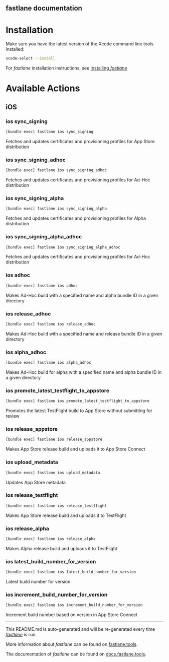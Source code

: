 fastlane documentation
----

# Installation

Make sure you have the latest version of the Xcode command line tools installed:

```sh
xcode-select --install
```

For _fastlane_ installation instructions, see [Installing _fastlane_](https://docs.fastlane.tools/#installing-fastlane)

# Available Actions

## iOS

### ios sync_signing

```sh
[bundle exec] fastlane ios sync_signing
```

Fetches and updates certificates and provisioning profiles for App Store distribution

### ios sync_signing_adhoc

```sh
[bundle exec] fastlane ios sync_signing_adhoc
```

Fetches and updates certificates and provisioning profiles for Ad-Hoc distribution

### ios sync_signing_alpha

```sh
[bundle exec] fastlane ios sync_signing_alpha
```

Fetches and updates certificates and provisioning profiles for Alpha distribution

### ios sync_signing_alpha_adhoc

```sh
[bundle exec] fastlane ios sync_signing_alpha_adhoc
```

Fetches and updates certificates and provisioning profiles for Ad-Hoc distribution

### ios adhoc

```sh
[bundle exec] fastlane ios adhoc
```

Makes Ad-Hoc build with a specified name and alpha bundle ID in a given directory

### ios release_adhoc

```sh
[bundle exec] fastlane ios release_adhoc
```

Makes Ad-Hoc build with a specified name and release bundle ID in a given directory

### ios alpha_adhoc

```sh
[bundle exec] fastlane ios alpha_adhoc
```

Makes Ad-Hoc build for alpha with a specified name and alpha bundle ID in a given directory

### ios promote_latest_testflight_to_appstore

```sh
[bundle exec] fastlane ios promote_latest_testflight_to_appstore
```

Promotes the latest TestFlight build to App Store without submitting for review

### ios release_appstore

```sh
[bundle exec] fastlane ios release_appstore
```

Makes App Store release build and uploads it to App Store Connect

### ios upload_metadata

```sh
[bundle exec] fastlane ios upload_metadata
```

Updates App Store metadata

### ios release_testflight

```sh
[bundle exec] fastlane ios release_testflight
```

Makes App Store release build and uploads it to TestFlight

### ios release_alpha

```sh
[bundle exec] fastlane ios release_alpha
```

Makes Alpha release build and uploads it to TestFlight

### ios latest_build_number_for_version

```sh
[bundle exec] fastlane ios latest_build_number_for_version
```

Latest build number for version

### ios increment_build_number_for_version

```sh
[bundle exec] fastlane ios increment_build_number_for_version
```

Increment build number based on version in App Store Connect

----

This README.md is auto-generated and will be re-generated every time [_fastlane_](https://fastlane.tools) is run.

More information about _fastlane_ can be found on [fastlane.tools](https://fastlane.tools).

The documentation of _fastlane_ can be found on [docs.fastlane.tools](https://docs.fastlane.tools).
